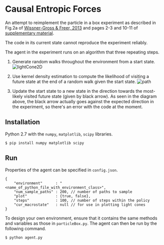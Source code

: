 # Causal Entropic Forces

An attempt to reimplement the particle in a box experiment as described in Fig.2a of [Wissner-Gross & Freer, 2013](http://math.mit.edu/~freer/papers/PhysRevLett_110-168702.pdf) and pages 2-3 and 10-11 of [supplementary material](https://journals.aps.org/prl/supplemental/10.1103/PhysRevLett.110.168702).

The code in its current state cannot reproduce the experiment reliably.

The agent in the experiment runs on an algorithm that three repeating steps.

1. Generate random walks throughout the environment from a start state.
![lightCone2D](https://raw.githubusercontent.com/dyth/causalEntropicForces/secondImplementation/images/particleBoxLightCone2D.png)

2. Use kernel density estimation to compute the likelihood of visiting a future state at the end of a random walk given the start state.
![path](https://raw.githubusercontent.com/dyth/causalEntropicForces/secondImplementation/images/density.png)

3. Update the start state to a new state in the direction towards the most-likely visited future state (given by black arrow).  As seen in the diagram above, the black arrow actually goes against the expected direction in the experiment, so there's an error with the code at the moment.

## Installation

Python 2.7 with the `numpy`, `matplotlib`, `scipy` libraries.

```
$ pip install numpy matplotlib scipy
```

## Run

Properties of the agent can be specified in `config.json`.

```
{
	"environment"      : "<name_of_python_file_with_environment_class>",
	"num_sample_paths" : 200, // number of paths to sample
	"plot"             : {true, false},
	"steps"            : 100, // number of steps within the policy
	"cur_macrostate"   : null // for use in plotting light cones
}
```

To design your own environment, ensure that it contains the same methods and variables as those in `particleBox.py`. The agent can then be run by the following command.

```
$ python agent.py
```
